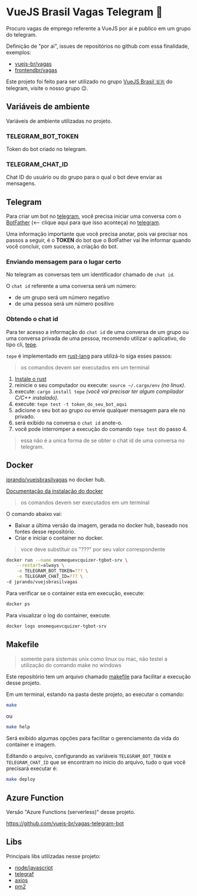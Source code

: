 # VueJS Brasil Vagas Telegram 🤖

Procuro vagas de emprego referente a VueJS por ai e publico em um grupo do telegram.

Definição de "por ai", issues de repositórios no github com essa finalidade, exemplos:
- [vuejs-br/vagas](https://github.com/vuejs-br/vagas)
- [frontendbr/vagas](https://github.com/frontendbr/vagas)

Este projeto foi feito para ser utilizado no grupo [VueJS Brasil 🇧🇷](https://t.me/vuejsbrasil) do telegram, visite o nosso grupo 😉.

## Variáveis de ambiente

Variáveis de ambiente utilizadas no projeto.

### TELEGRAM_BOT_TOKEN

Token do bot criado no telegram.

### TELEGRAM_CHAT_ID

Chat ID do usuário ou do grupo para o qual o bot deve enviar as mensagens.

## Telegram

Para criar um bot no [telegram](https://telegram.org/), você precisa iniciar uma conversa com o [BotFather](https://t.me/BotFather) (<-- clique aqui para que isso aconteça) no [telegram](https://telegram.org/).

Uma informação importante que você precisa anotar, pois vai precisar nos passos a seguir, é o **TOKEN** do bot que o BotFather vai lhe informar quando você concluir, com sucesso, a criação do bot.

### Enviando mensagem para o lugar certo

No telegram as conversas tem um identificador chamado de `chat id`.

O `chat id` referente a uma conversa será um número:
- de um grupo será um número negativo
- de uma pessoa será um número positivo

### Obtendo o chat id

Para ter acesso a informação do `chat id` de uma conversa de um grupo ou uma conversa privada de uma pessoa, recomendo utilizar o aplicativo, do tipo cli, [tepe](https://crates.io/crates/tepe).

`tepe` é implementado em [rust-lang](https://www.rust-lang.org/) para utilizá-lo siga esses passos:

> os comandos devem ser executados em um terminal

1. [Instale o rust](https://www.rust-lang.org/tools/install)  
2. reinicie o seu computador ou execute: `source ~/.cargo/env` _(no linux)_.
3. execute: `cargo install tepe` _(você vai precisar ter algum compilador C/C++ instalado)_.
4. execute: `tepe test -t token_do_seu_bot_aqui`
5. adicione o seu bot ao grupo ou envie qualquer mensagem para ele no privado.
6. será exibido na conversa o `chat id` anote-o.
7. você pode interromper a execução do comando `tepe test` do passo 4.

> essa não é a unica forma de se obter o chat id de uma conversa no telegram.

## Docker

[jprando/vuejsbrasilvagas](https://hub.docker.com/r/jprando/vuejsbrasilvagas) no docker hub.

[Documentação da instalação do docker](https://docs.docker.com/get-docker/)

> os comandos devem ser executados em um terminal

O comando abaixo vai:
- Baixar a última versão da imagem, gerada no docker hub, baseado nos fontes desse repositório.
- Criar e iniciar o container no docker.

> voce deve substituir os "???" por seu valor correspondente

```sh
docker run --name onomequevcquizer-tgbot-srv \
	--restart=always \
	-e TELEGRAM_BOT_TOKEN=??? \
	-e TELEGRAM_CHAT_ID=??? \
-d jprando/vuejsbrasilvagas
```

Para verificar se o container esta em execução, execute:

```sh
docker ps
```

Para visualizar o log do container, execute:

```sh
docker logs onomequevcquizer-tgbot-srv
```

## Makefile

> somente para sistemas unix como linux ou mac, não testei a utilização do comando make no windows

Este repositório tem um arquivo chamado [makefile](/makefile) para facilitar a execução desse projeto.

Em um terminal, estando na pasta deste projeto, ao executar o comando:

```sh
make
```

ou

```sh
make help
```

Será exibido algumas opções para facilitar o gerenciamento da vida do container e imagem.

Editando o arquivo, configurando as variáveis `TELEGRAM_BOT_TOKEN` e `TELEGRAM_CHAT_ID` que se encontram no inicio do arquivo, tudo o que você precisará executar é:

```sh
make deploy
```

## Azure Function

Versão "Azure Functions (serverless)" desse projeto.

https://github.com/vuejs-br/vagas-telegram-bot

## Libs

Principais libs utilizadas nesse projeto:

- [node/javascript](https://nodejs.org/en/about/)
- [telegraf](https://telegraf.js.org/)
- [axios](https://github.com/axios/axios)
- [pm2](https://pm2.keymetrics.io/)